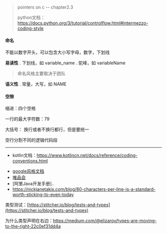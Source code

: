 > pointers on c -- chapter2.3
>
> python文档：https://docs.python.org/3/tutorial/controlflow.html#intermezzo-coding-style

#### 命名

不能以数字开头，可以包含大小写字母，数字，下划线  

**易读性** . 下划线，如 variable_name . 驼峰，如 variableName  

> 命名风格主要取决于团队  

**语义性** . 常量，大写，如 NAME  



#### 空隙

缩进：四个空格  

一行的最大字符数：79   

大括号： 换行或者不换行都行，但是要统一  

空行分割不同的逻辑代码段   



---

- kotlin文档：https://www.kotlincn.net/docs/reference/coding-conventions.html

* [google风格文档]([https://google.github.io/styleguide/](https://google.github.io/styleguide/))
* [唯品会]([https://github.com/vipshop/vjtools](https://github.com/vipshop/vjtools))
* [阿里Java开发手册]..
* [https://nickjanetakis.com/blog/80-characters-per-line-is-a-standard-worth-sticking-to-even-today ](https://nickjanetakis.com/blog/80-characters-per-line-is-a-standard-worth-sticking-to-even-today%20)  



类型测试：[https://stitcher.io/blog/tests-and-types](https://stitcher.io/blog/tests-and-types)  

为什么类型声明在右边：https://medium.com/@elizarov/types-are-moving-to-the-right-22c0ef31dd4a
